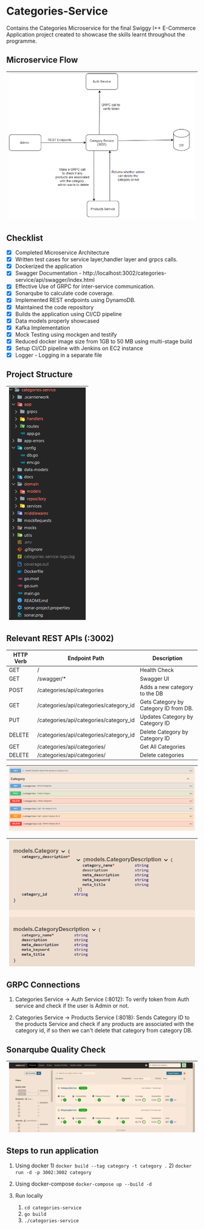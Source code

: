 # Categories-Service

Contains the Categories Microservice for the final Swiggy I++ E-Commerce Application project created to showcase the skills learnt throughout the programme.

## Microservice Flow

| ![Categories Service Flow](catflow.png) |
| --- |
## Checklist
- [x] Completed Microservice Architecture
- [x] Written test cases for service layer,handler layer and grpcs calls. 
- [x] Dockerized the application
- [x] Swagger Documentation - http://localhost:3002/categories-service/api/swagger/index.html
- [x] Effective Use of GRPC for inter-service communication.
- [x] Sonarqube to calculate code coverage.
- [x] Implemented REST endpoints using DynamoDB.
- [x] Maintained the code repository
- [x] Builds the application using CI/CD pipeline
- [x] Data models properly showcased
- [x] Kafka Implementation
- [x] Mock Testing using mockgen and testify
- [x] Reduced docker image size from 1GB to 50 MB using multi-stage build
- [x] Setup CI/CD pipeline with Jenkins on EC2 instance
- [x] Logger - Logging in a separate file
## Project Structure

| ![Folder Structure](categoryfolder.png) |
| --- |

## Relevant REST APIs (:3002)

| HTTP Verb  | Endpoint Path                                          |  Description                                       |
| ---------- | ------------------------------------------------------ | -------------------------------------------------- |
| GET        | /                                                      | Health Check                                       |
| GET        | /swagger/\*                                            | Swagger UI                                         |
| POST       | /categories/api/categories                             | Adds a new category to the DB                      |
| GET        | /categories/api/categories/category_id                 | Gets Category by Category ID from DB.              |
| PUT        | /categories/api/categories/category_id                 | Updates Category by Category ID                    |
| DELETE     | /categories/api/categories/category_id                 | Delete Category by Category ID                     |
| GET        | /categories/api/categories/                            | Get All Categories                                 |
| DELETE     | /categories/api/categories/                            | Delete categories                                  |

| ![Categories Service REST Swagger](categoryswagger.png) |
| ---------- |

| ![Categories Model](categorymodel.png) |
| ---------- |

## GRPC Connections

1. Categories Service -> Auth Service (:8012): To verify token from Auth service and check if the user is Admin or not.

2. Categories Service -> Products Service (:8018): Sends Category ID to the products Service and check if any products are associated with the category id, if so then we can't delete that category from category DB.


## Sonarqube Quality Check

| ![Sonarqube Quality Dashboard](sonar.png) |
| ---------- |
## Steps to run application
1) Using docker
    1)
    `docker build --tag category -t category .`
    2) `docker run -d -p 3002:3002 category `

2) Using docker-compose
    `docker-compose up --build -d`

3) Run locally
    1) `cd categories-service`
    2) `go build`
    3) `./categories-service`









